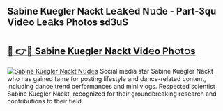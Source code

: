 ## Sabine Kuegler Nackt Le𝚊k𝚎d N𝚞𝚍e - Part-3qu Vid𝚎o Le𝚊ks Photos sd3uS

# <h2><a href="http://fb3gt8g.evod.top/?m=Sabine+Kuegler+Nackt">🔗 👉🔴 Sabine Kuegler Nackt Vid𝚎o Ph𝚘t𝚘s</a></h2>

[![Sabine Kuegler Nackt N𝚞d𝚎s](https://i.imgur.com/8V9OHl7.gif)](http://fb3gt8g.evod.top/?m=Sabine+Kuegler+Nackt)
Social media star Sabine Kuegler Nackt who has gained fame for posting lifestyle and dance-related content, including dance trend performances and mini vlogs. Respected scientist Sabine Kuegler Nackt, recognized for their groundbreaking research and contributions to their field. 
